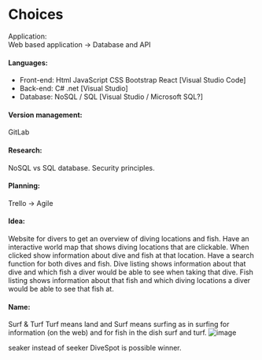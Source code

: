 # Choices 
Application: 	
Web based application ->  Database and API
#### Languages: 
-	Front-end: 	Html	JavaScript	CSS Bootstrap	React	[Visual Studio Code]
-	Back-end: 	C#	.net			[Visual Studio]
-	Database: 	NoSQL	/   SQL				[Visual Studio / Microsoft SQL?]
#### Version management:
GitLab 
#### Research:
NoSQL vs SQL database.
Security principles.
#### Planning: 	
Trello ->  Agile 
#### Idea:
Website for divers to get an overview of diving locations and fish. 
Have an interactive world map that shows diving locations that are clickable. When clicked show information about dive and fish at that location. 
Have a search function for both dives and fish. Dive listing shows information about that dive and which fish a diver would be able to see when taking that dive. Fish listing shows information about that fish and which diving locations a diver would be able to see that fish at.
#### Name:
Surf & Turf
Turf means land and Surf means surfing as in surfing for information (on the web) and  for fish in the dish surf and turf.
 ![image](https://user-images.githubusercontent.com/93527848/223687592-47209182-7968-4262-b7cf-55abe4d1a11e.png)

seaker instead of seeker
DiveSpot is possible winner.
